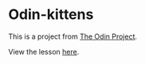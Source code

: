 # Odin-kittens

This is a project from [The Odin Project](https://www.theodinproject.com).

View the lesson [here](https://www.theodinproject.com/lessons/apis).




